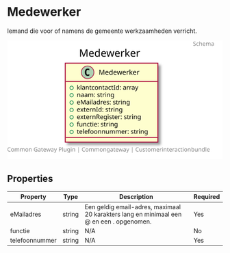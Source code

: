 # Medewerker

Iemand die voor of namens de gemeente werkzaamheden verricht.

![Class Diagram](https://github.com/CommonGateway/CustomerInteractionBundle/blob/publiccode/docs/schema/klant.medewerker.svg)

## Properties

| Property | Type | Description | Required |
|----------|------|-------------|----------|
| eMailadres | string | Een geldig email-adres, maximaal 20 karakters lang en minimaal een @ en een . opgenomen. | Yes |
| functie | string | N/A | No |
| telefoonnummer | string | N/A | Yes |
